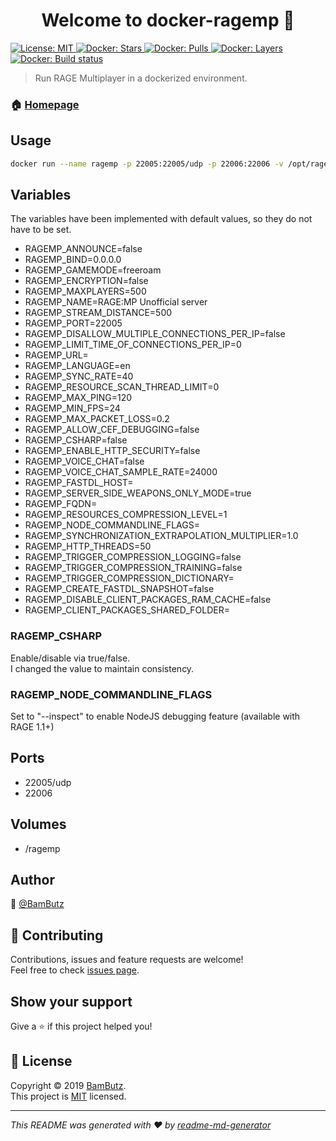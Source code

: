 <h1 align="center">Welcome to docker-ragemp 👋</h1>
<p>
  <a href="https://github.com/BamButz/docker-ragemp/blob/master/LICENSE">
    <img alt="License: MIT" src="https://img.shields.io/badge/License-MIT-yellow.svg" target="_blank" />
  </a>
  <a href="https://hub.docker.com/r/bambutz/ragemp">
    <img alt="Docker: Stars" src="https://img.shields.io/docker/stars/bambutz/ragemp.svg" target="_blank" />
  </a>
  <a href="https://hub.docker.com/r/bambutz/ragemp">
    <img alt="Docker: Pulls" src="https://img.shields.io/docker/pulls/bambutz/ragemp.svg" target="_blank" />
  </a>
  <a href="https://hub.docker.com/r/bambutz/ragemp">
    <img alt="Docker: Layers" src="https://img.shields.io/microbadger/layers/bambutz/ragemp.svg" target="_blank" />
  </a>
  <a href="https://hub.docker.com/r/bambutz/ragemp">
    <img alt="Docker: Build status" src="https://img.shields.io/docker/cloud/build/bambutz/ragemp" target="_blank" />
  </a>
</p>

> Run RAGE Multiplayer in a dockerized environment.

### 🏠 [Homepage](https://github.com/BamButz/docker-ragemp)

## Usage

```sh
docker run --name ragemp -p 22005:22005/udp -p 22006:22006 -v /opt/ragemp:/ragemp bambutz/ragemp
```

## Variables

The variables have been implemented with default values, so they do not have to be set.

- RAGEMP_ANNOUNCE=false
- RAGEMP_BIND=0.0.0.0
- RAGEMP_GAMEMODE=freeroam
- RAGEMP_ENCRYPTION=false
- RAGEMP_MAXPLAYERS=500
- RAGEMP_NAME=RAGE:MP Unofficial server
- RAGEMP_STREAM_DISTANCE=500
- RAGEMP_PORT=22005
- RAGEMP_DISALLOW_MULTIPLE_CONNECTIONS_PER_IP=false
- RAGEMP_LIMIT_TIME_OF_CONNECTIONS_PER_IP=0
- RAGEMP_URL=
- RAGEMP_LANGUAGE=en
- RAGEMP_SYNC_RATE=40
- RAGEMP_RESOURCE_SCAN_THREAD_LIMIT=0
- RAGEMP_MAX_PING=120
- RAGEMP_MIN_FPS=24
- RAGEMP_MAX_PACKET_LOSS=0.2
- RAGEMP_ALLOW_CEF_DEBUGGING=false
- RAGEMP_CSHARP=false
- RAGEMP_ENABLE_HTTP_SECURITY=false
- RAGEMP_VOICE_CHAT=false
- RAGEMP_VOICE_CHAT_SAMPLE_RATE=24000
- RAGEMP_FASTDL_HOST=
- RAGEMP_SERVER_SIDE_WEAPONS_ONLY_MODE=true
- RAGEMP_FQDN=
- RAGEMP_RESOURCES_COMPRESSION_LEVEL=1
- RAGEMP_NODE_COMMANDLINE_FLAGS=
- RAGEMP_SYNCHRONIZATION_EXTRAPOLATION_MULTIPLIER=1.0
- RAGEMP_HTTP_THREADS=50
- RAGEMP_TRIGGER_COMPRESSION_LOGGING=false
- RAGEMP_TRIGGER_COMPRESSION_TRAINING=false
- RAGEMP_TRIGGER_COMPRESSION_DICTIONARY=
- RAGEMP_CREATE_FASTDL_SNAPSHOT=false
- RAGEMP_DISABLE_CLIENT_PACKAGES_RAM_CACHE=false
- RAGEMP_CLIENT_PACKAGES_SHARED_FOLDER=

### RAGEMP_CSHARP

Enable/disable via true/false.  
I changed the value to maintain consistency.

### RAGEMP_NODE_COMMANDLINE_FLAGS

Set to "--inspect" to enable NodeJS debugging feature (available with RAGE 1.1+)

## Ports
- 22005/udp
- 22006

## Volumes
- /ragemp

## Author

👤 [@BamButz](https://github.com/BamButz)

## 🤝 Contributing

Contributions, issues and feature requests are welcome!<br />Feel free to check [issues page](https://github.com/BamButz/docker-ragemp/issues).

## Show your support

Give a ⭐️ if this project helped you!

## 📝 License

Copyright © 2019 [BamButz](https://github.com/BamButz).<br />
This project is [MIT](https://github.com/BamButz/docker-ragemp/blob/master/LICENSE) licensed.

***
_This README was generated with ❤️ by [readme-md-generator](https://github.com/kefranabg/readme-md-generator)_
